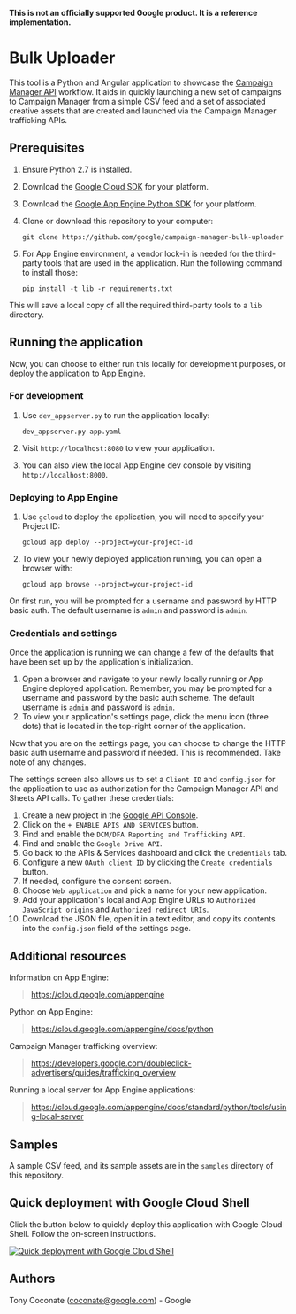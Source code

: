 **This is not an officially supported Google product. It is a reference implementation.**

# Bulk Uploader

This tool is a Python and Angular application to showcase the [Campaign Manager API](https://developers.google.com/doubleclick-advertisers) workflow. It aids in quickly launching a new set of campaigns to Campaign Manager from a simple CSV feed and a set of associated creative assets that are created and launched via the Campaign Manager trafficking APIs.

## Prerequisites

1.  Ensure Python 2.7 is installed.
2.  Download the [Google Cloud SDK](https://cloud.google.com/storage/docs/gsutil_install) for your platform.
3.  Download the [Google App Engine Python SDK](https://cloud.google.com/appengine/downloads) for your platform.
4.  Clone or download this repository to your computer:

        git clone https://github.com/google/campaign-manager-bulk-uploader

5.  For App Engine environment, a vendor lock-in is needed for the third-party tools that are used in the application. Run the following command to install those:

        pip install -t lib -r requirements.txt

This will save a local copy of all the required third-party tools to a `lib` directory.

## Running the application

Now, you can choose to either run this locally for development purposes, or deploy the application to App Engine.

### For development

1.  Use `dev_appserver.py` to run the application locally:

        dev_appserver.py app.yaml

2.  Visit `http://localhost:8080` to view your application.
3.  You can also view the local App Engine dev console by visiting `http://localhost:8000`.

### Deploying to App Engine

1.  Use `gcloud` to deploy the application, you will need to specify your Project ID:

        gcloud app deploy --project=your-project-id

2.  To view your newly deployed application running, you can open a browser with:

        gcloud app browse --project=your-project-id

On first run, you will be prompted for a username and password by HTTP basic auth. The default username is `admin` and password is `admin`.

### Credentials and settings

Once the application is running we can change a few of the defaults that have been set up by the application's initialization.

1. Open a browser and navigate to your newly locally running or App Engine deployed application. Remember, you may be prompted for a username and password by the basic auth scheme. The default username is `admin` and password is `admin`.
2. To view your application's settings page, click the menu icon (three dots) that is located in the top-right corner of the application.

Now that you are on the settings page, you can choose to change the HTTP basic auth username and password if needed. This is recommended. Take note of any changes.

The settings screen also allows us to set a `Client ID` and `config.json` for the application to use as authorization for the Campaign Manager API and Sheets API calls. To gather these credentials:

1. Create a new project in the [Google API Console](https://console.developers.google.com).
2. Click on the `+ ENABLE APIS AND SERVICES` button.
3. Find and enable the `DCM/DFA Reporting and Trafficking API`.
4. Find and enable the `Google Drive API`.
5. Go back to the APIs & Services dashboard and click the `Credentials` tab.
6. Configure a new `OAuth client ID` by clicking the `Create credentials` button.
7. If needed, configure the consent screen.
8. Choose `Web application` and pick a name for your new application.
9. Add your application's local and App Engine URLs to `Authorized JavaScript origins` and `Authorized redirect URIs`.
10. Download the JSON file, open it in a text editor, and copy its contents into the `config.json` field of the settings page.

## Additional resources

Information on App Engine:

> https://cloud.google.com/appengine

Python on App Engine:

> https://cloud.google.com/appengine/docs/python

Campaign Manager trafficking overview:

> https://developers.google.com/doubleclick-advertisers/guides/trafficking_overview

Running a local server for App Engine applications:

> https://cloud.google.com/appengine/docs/standard/python/tools/using-local-server

## Samples

A sample CSV feed, and its sample assets are in the `samples` directory of this repository.

## Quick deployment with Google Cloud Shell

Click the button below to quickly deploy this application with Google Cloud Shell. Follow the on-screen instructions.

[![Quick deployment with Google Cloud Shell](https://gstatic.com/cloudssh/images/open-btn.svg)](https://console.cloud.google.com/cloudshell/editor?cloudshell_git_repo=https%3A%2F%2Fgithub.com%2Fgoogle%2Fcampaign-manager-bulk-uploader&cloudshell_print=GOOGLE_CLOUD_SHELL.txt&cloudshell_tutorial=GOOGLE_CLOUD_SHELL.md)

## Authors

Tony Coconate (coconate@google.com) - Google
